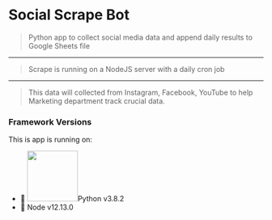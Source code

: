 # Social Scrape Bot

> Python app to collect social media data and append daily results to Google Sheets file
---
> Scrape is running on a NodeJS server with a daily cron job
---
> This data will collected from Instagram, Facebook, YouTube to help Marketing department track crucial data.

### Framework Versions
This is app is running on:
- :snake:
<img src="https://nodejs.org/static/images/logo-hexagon-card.png" height="100">Python v3.8.2
- :green_book: Node v12.13.0

